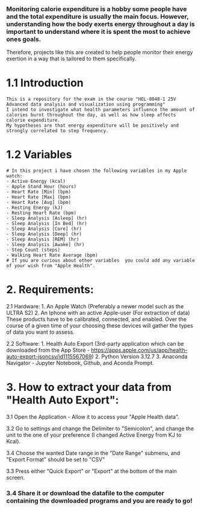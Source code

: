 ### Monitoring calorie expenditure is a hobby some people have and the total expenditure is usually the main focus. However, understanding how the body exerts energy throughout a day is important to understand where it is spent the most to achieve ones goals.
Therefore, projects like this are created to help people monitor their energy exertion in a way that is tailored to them specifically.

# 1.1 Introduction
    This is a repository for the exam in the course "HEL-8048-1 25V Advanced data analysis and visualization using programming"
    I intend to investigate what health parameters influence the amount of calories burnt throughout the day, as well as how sleep affects calorie expenditure.
    My hypotheses are that energy expenditure will be positively and strongly correlated to step frequency.

# 1.2 Variables
    # In this project i have chosen the following variables in my Apple watch:
    - Active Energy (kcal)
    - Apple Stand Hour (hours)
    - Heart Rate [Min] (bpm)
    - Heart Rate [Max] (bpm)
    - Heart Rate [Avg] (bpm)
    - Resting Energy (kJ)
    - Resting Heart Rate (bpm)
    - Sleep Analysis [Asleep] (hr)
    - Sleep Analysis [In Bed] (hr)
    - Sleep Analysis [Core] (hr)
    - Sleep Analysis [Deep] (hr)
    - Sleep Analysis [REM] (hr)
    - Sleep Analysis [Awake] (hr)
    - Step Count (steps)
    - Walking Heart Rate Average (bpm)
    # If you are curious about other variables  you could add any variable of your wish from "Apple Health".
    

# 2. Requirements:
 2.1 Hardware:
      1. An Apple Watch (Preferably a newer model such as the ULTRA S2)
      2. An Iphone with an active Apple-user (For extraction of data)
    These products have to be calibrated, connected, and enabled.
    Over the course of a given time of your choosing these devices will gather the types of data you want to assess.
    
 2.2 Software:
    1. Health Auto Export (3rd-party application which can be downloaded from the App Store - https://apps.apple.com/us/app/health-auto-export-jsoncsv/id1115567069)
    2. Python Version 3.12.7 
    3. Anaconda Navigator - Jupyter Notebook, Github, and Aconda Prompt.

# 3. How to extract your data from "Health Auto Export":
3.1 Open the Application - Allow it to access your "Apple Health data".

3.2 Go to settings and change the Delimiter to "Semicolon", and change the unit to the one of your preference (I changed Active Energy from KJ to Kcal).

3.4 Choose the wanted Date range in the "Date Range" submenu, and "Export Format" should be set to "CSV"

3.3 Press either "Quick Export" or "Export" at the bottom of the main screen.

### 3.4 Share it or download the datafile to the computer containing the downloaded programs and you are ready to go!
